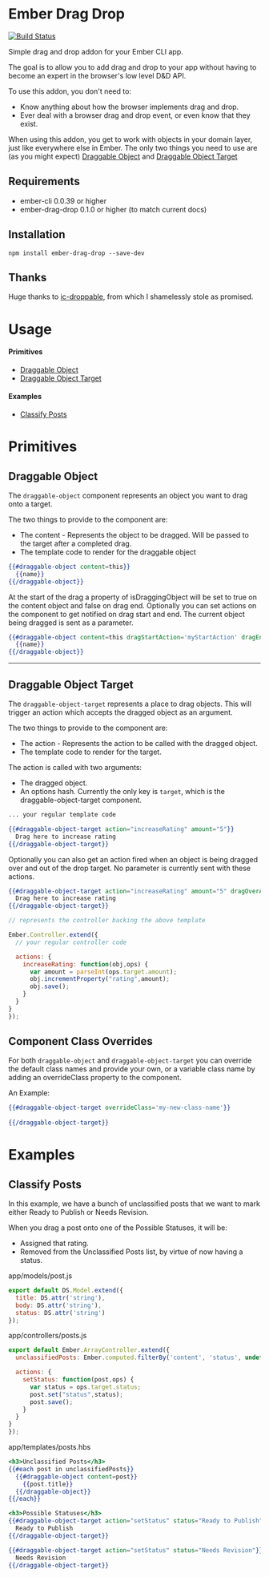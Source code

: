 # Ember Drag Drop

[![Build Status](https://travis-ci.org/mharris717/ember-drag-drop.svg?branch=master)](https://travis-ci.org/mharris717/ember-drag-drop)

Simple drag and drop addon for your Ember CLI app.

The goal is to allow you to add drag and drop to your app without having to become an expert in the browser's low level D&D API.

To use this addon, you don't need to:

* Know anything about how the browser implements drag and drop.
* Ever deal with a browser drag and drop event, or even know that they exist.

When using this addon, you get to work with objects in your domain layer, just like everywhere else in Ember. The only two things you need to use are (as you might expect) [Draggable Object](#draggable-object) and [Draggable Object Target](#draggable-object-target)

## Requirements

- ember-cli 0.0.39 or higher
- ember-drag-drop 0.1.0 or higher (to match current docs)

## Installation

```
npm install ember-drag-drop --save-dev
```

## Thanks

Huge thanks to [ic-droppable](https://github.com/instructure/ic-droppable), from which I shamelessly stole as promised. 

<!--- START GENERATED DOCS -->

# Usage



#### Primitives

* [Draggable Object](#draggable-object)
* [Draggable Object Target](#draggable-object-target)

#### Examples

* [Classify Posts](#classify-posts)





# Primitives

## Draggable Object

The `draggable-object` component represents an object you want to drag onto a target.

The two things to provide to the component are:

* The content - Represents the object to be dragged. Will be passed to the target after a completed drag.
* The template code to render for the draggable object

```handlebars
{{#draggable-object content=this}}
  {{name}}
{{/draggable-object}}
```
At the start of the drag a property of isDraggingObject will be set to true on the content object and false on drag end.
Optionally you can set actions on the component to get notified on drag start and end. The current object being dragged is sent as a parameter.

```handlebars
{{#draggable-object content=this dragStartAction='myStartAction' dragEndAction='myEndAction'}}
  {{name}}
{{/draggable-object}}
```

--------------

## Draggable Object Target

The `draggable-object-target` represents a place to drag objects. This will trigger an action which accepts the dragged object as an argument.

The two things to provide to the component are:

* The action - Represents the action to be called with the dragged object.
* The template code to render for the target.

The action is called with two arguments:

* The dragged object.
* An options hash. Currently the only key is `target`, which is the draggable-object-target component. 

```handlebars
... your regular template code

{{#draggable-object-target action="increaseRating" amount="5"}}
  Drag here to increase rating
{{/draggable-object-target}}
```
Optionally you can also get an action fired when an object is being dragged over and out of the drop target. No parameter is currently sent with these actions.

```handlebars
{{#draggable-object-target action="increaseRating" amount="5" dragOverAction='myOverAction' dragOutAction='myDragOutAction'}}
  Drag here to increase rating
{{/draggable-object-target}}
```


```javascript
// represents the controller backing the above template

Ember.Controller.extend({
  // your regular controller code

  actions: {
    increaseRating: function(obj,ops) {
      var amount = parseInt(ops.target.amount);
      obj.incrementProperty("rating",amount);
      obj.save();
    }
  }
}
});
```
## Component Class Overrides

For both `draggable-object` and `draggable-object-target` you can override the default class names and provide your own, or a variable class name by adding an overrideClass property to the component.

An Example:

```handlebars
{{#draggable-object-target overrideClass='my-new-class-name'}}
 
{{/draggable-object-target}}
```


# Examples

## Classify Posts

In this example, we have a bunch of unclassified posts that we want to mark either Ready to Publish or Needs Revision.

When you drag a post onto one of the Possible Statuses, it will be:

* Assigned that rating.
* Removed from the Unclassified Posts list, by virtue of now having a status.

app/models/post.js

```javascript
export default DS.Model.extend({
  title: DS.attr('string'),
  body: DS.attr('string'),
  status: DS.attr('string')
});
```

app/controllers/posts.js

```javascript
export default Ember.ArrayController.extend({
  unclassifiedPosts: Ember.computed.filterBy('content', 'status', undefined),

  actions: {
    setStatus: function(post,ops) {
      var status = ops.target.status;
      post.set("status",status);
      post.save();
    }
  }
}
});
```

app/templates/posts.hbs

```handlebars
<h3>Unclassified Posts</h3>
{{#each post in unclassifiedPosts}}
  {{#draggable-object content=post}}
    {{post.title}}
  {{/draggable-object}}
{{/each}}

<h3>Possible Statuses</h3>
{{#draggable-object-target action="setStatus" status="Ready to Publish"}}
  Ready to Publish
{{/draggable-object-target}}

{{#draggable-object-target action="setStatus" status="Needs Revision"}}
  Needs Revision
{{/draggable-object-target}}
```

